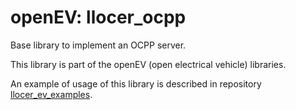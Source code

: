 # openEV: llocer_ocpp

Base library to implement an OCPP server.

This library is part of the openEV (open electrical vehicle) libraries.

An example of usage of this library is described in repository [llocer_ev_examples](https://github.com/Llocer/llocer_ev_examples).

